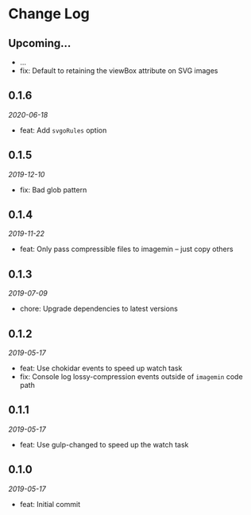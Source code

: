 # Change Log

## Upcoming...

- ... <!-- Add new lines here. Version number will be decided later -->
- fix: Default to retaining the viewBox attribute on SVG images

## 0.1.6

_2020-06-18_

- feat: Add `svgoRules` option

## 0.1.5

_2019-12-10_

- fix: Bad glob pattern

## 0.1.4

_2019-11-22_

- feat: Only pass compressible files to imagemin – just copy others

## 0.1.3

_2019-07-09_

- chore: Upgrade dependencies to latest versions

## 0.1.2

_2019-05-17_

- feat: Use chokidar events to speed up watch task
- fix: Console log lossy-compression events outside of `imagemin` code path

## 0.1.1

_2019-05-17_

- feat: Use gulp-changed to speed up the watch task

## 0.1.0

_2019-05-17_

- feat: Initial commit

